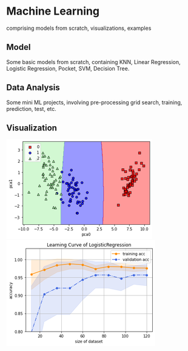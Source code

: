 # Machine Learning
comprising models from scratch, visualizations, examples
## Model
Some basic models from scratch, containing KNN, Linear Regression, Logistic Regression, Pocket, SVM, Decision Tree.

## Data Analysis
Some mini ML projects, involving pre-processing grid search, training, prediction, test, etc.  

## Visualization
![](https://github.com/coolguazitech/ML/blob/main/v1.png)![](https://github.com/coolguazitech/ML/blob/main/v2.png)
